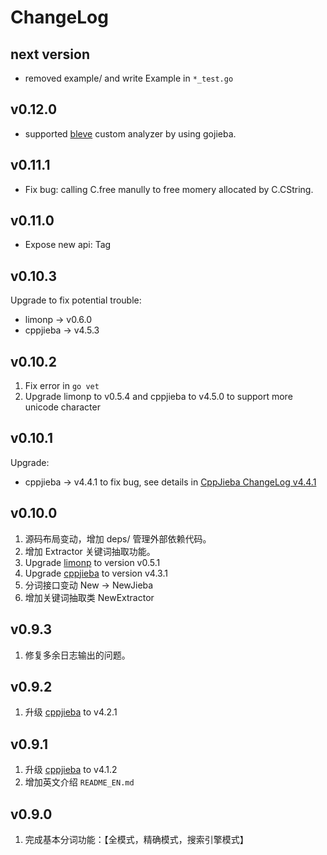 # ChangeLog

## next version

+ removed example/ and write Example in `*_test.go`

## v0.12.0

+ supported [bleve] custom analyzer by using gojieba.

## v0.11.1

+ Fix bug: calling C.free manully to free momery allocated by C.CString.

## v0.11.0

+ Expose new api: Tag

## v0.10.3

Upgrade to fix potential trouble:

+ limonp -> v0.6.0
+ cppjieba -> v4.5.3

## v0.10.2

1. Fix error in `go vet` 
2. Upgrade limonp to v0.5.4 and cppjieba to v4.5.0 to support more unicode character

## v0.10.1

Upgrade:

+ cppjieba -> v4.4.1 to fix bug, see details in [CppJieba ChangeLog v4.4.1](https://github.com/yanyiwu/cppjieba/blob/master/ChangeLog.md#v441)

## v0.10.0

1. 源码布局变动，增加 deps/ 管理外部依赖代码。
2. 增加 Extractor 关键词抽取功能。
3. Upgrade [limonp] to version v0.5.1
4. Upgrade [cppjieba] to version v4.3.1
5. 分词接口变动 New -> NewJieba
6. 增加关键词抽取类 NewExtractor

## v0.9.3

1. 修复多余日志输出的问题。

## v0.9.2

1. 升级 [cppjieba] to v4.2.1  

## v0.9.1

1. 升级 [cppjieba] to v4.1.2  
2. 增加英文介绍 `README_EN.md`

## v0.9.0

1. 完成基本分词功能：【全模式，精确模式，搜索引擎模式】

[cppjieba]:https://github.com/yanyiwu/cppjieba
[limonp]:https://github.com/yanyiwu/limonp
[bleve]:https://github.com/blevesearch/bleve
